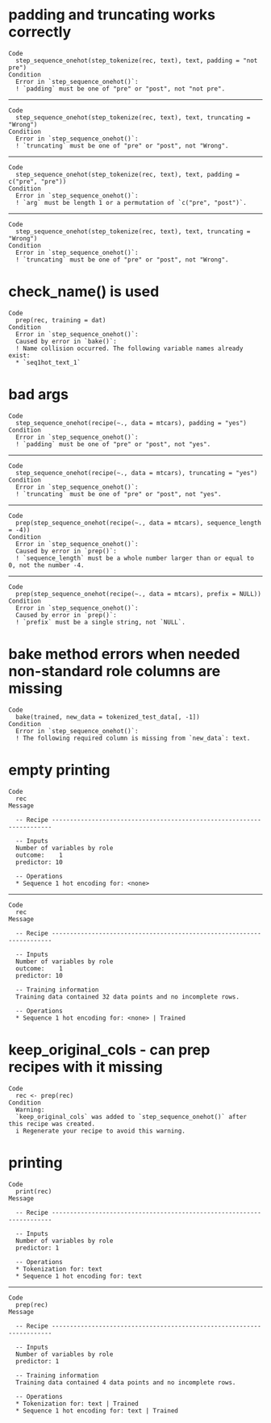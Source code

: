 # padding and truncating works correctly

    Code
      step_sequence_onehot(step_tokenize(rec, text), text, padding = "not pre")
    Condition
      Error in `step_sequence_onehot()`:
      ! `padding` must be one of "pre" or "post", not "not pre".

---

    Code
      step_sequence_onehot(step_tokenize(rec, text), text, truncating = "Wrong")
    Condition
      Error in `step_sequence_onehot()`:
      ! `truncating` must be one of "pre" or "post", not "Wrong".

---

    Code
      step_sequence_onehot(step_tokenize(rec, text), text, padding = c("pre", "pre"))
    Condition
      Error in `step_sequence_onehot()`:
      ! `arg` must be length 1 or a permutation of `c("pre", "post")`.

---

    Code
      step_sequence_onehot(step_tokenize(rec, text), text, truncating = "Wrong")
    Condition
      Error in `step_sequence_onehot()`:
      ! `truncating` must be one of "pre" or "post", not "Wrong".

# check_name() is used

    Code
      prep(rec, training = dat)
    Condition
      Error in `step_sequence_onehot()`:
      Caused by error in `bake()`:
      ! Name collision occurred. The following variable names already exist:
      * `seq1hot_text_1`

# bad args

    Code
      step_sequence_onehot(recipe(~., data = mtcars), padding = "yes")
    Condition
      Error in `step_sequence_onehot()`:
      ! `padding` must be one of "pre" or "post", not "yes".

---

    Code
      step_sequence_onehot(recipe(~., data = mtcars), truncating = "yes")
    Condition
      Error in `step_sequence_onehot()`:
      ! `truncating` must be one of "pre" or "post", not "yes".

---

    Code
      prep(step_sequence_onehot(recipe(~., data = mtcars), sequence_length = -4))
    Condition
      Error in `step_sequence_onehot()`:
      Caused by error in `prep()`:
      ! `sequence_length` must be a whole number larger than or equal to 0, not the number -4.

---

    Code
      prep(step_sequence_onehot(recipe(~., data = mtcars), prefix = NULL))
    Condition
      Error in `step_sequence_onehot()`:
      Caused by error in `prep()`:
      ! `prefix` must be a single string, not `NULL`.

# bake method errors when needed non-standard role columns are missing

    Code
      bake(trained, new_data = tokenized_test_data[, -1])
    Condition
      Error in `step_sequence_onehot()`:
      ! The following required column is missing from `new_data`: text.

# empty printing

    Code
      rec
    Message
      
      -- Recipe ----------------------------------------------------------------------
      
      -- Inputs 
      Number of variables by role
      outcome:    1
      predictor: 10
      
      -- Operations 
      * Sequence 1 hot encoding for: <none>

---

    Code
      rec
    Message
      
      -- Recipe ----------------------------------------------------------------------
      
      -- Inputs 
      Number of variables by role
      outcome:    1
      predictor: 10
      
      -- Training information 
      Training data contained 32 data points and no incomplete rows.
      
      -- Operations 
      * Sequence 1 hot encoding for: <none> | Trained

# keep_original_cols - can prep recipes with it missing

    Code
      rec <- prep(rec)
    Condition
      Warning:
      `keep_original_cols` was added to `step_sequence_onehot()` after this recipe was created.
      i Regenerate your recipe to avoid this warning.

# printing

    Code
      print(rec)
    Message
      
      -- Recipe ----------------------------------------------------------------------
      
      -- Inputs 
      Number of variables by role
      predictor: 1
      
      -- Operations 
      * Tokenization for: text
      * Sequence 1 hot encoding for: text

---

    Code
      prep(rec)
    Message
      
      -- Recipe ----------------------------------------------------------------------
      
      -- Inputs 
      Number of variables by role
      predictor: 1
      
      -- Training information 
      Training data contained 4 data points and no incomplete rows.
      
      -- Operations 
      * Tokenization for: text | Trained
      * Sequence 1 hot encoding for: text | Trained

